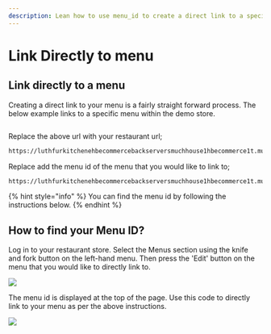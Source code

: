 ```yaml
---
description: Lean how to use menu_id to create a direct link to a specific menu.
---
```


# Link Directly to menu

## Link directly to a menu

Creating a direct link to your menu is a fairly straight forward process.  The below example links to a specific menu within the demo store.

```https://luthfurkitchenehbecommercebackserversmuchhouse1hbecommerce1t.munchhouses.co.uk/
```

Replace the above url with your restaurant url;

```bash
https://luthfurkitchenehbecommercebackserversmuchhouse1hbecommerce1t.munchhouses.co.uk/
```

Replace add the menu id of the menu that you would like to link to;

```bash
https://luthfurkitchenehbecommercebackserversmuchhouse1hbecommerce1t.munchhouses.co.uk/
```

{% hint style="info" %}
 You can find the menu id by following the instructions below.
{% endhint %}

## How to find your Menu ID?

Log in to your restaurant store. Select the Menus section using the knife and fork button on the left-hand menu.  Then press the 'Edit' button on the menu that you would like to directly link to.

![](../.gitbook/assets/meniidstep1.png)

The menu id is displayed at the top of the page.  Use this code to directly link to your menu as per the above instructions.

![](../.gitbook/assets/menuidstep2%20%282%29.png)

